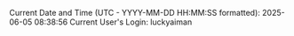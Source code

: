 Current Date and Time (UTC - YYYY-MM-DD HH:MM:SS formatted): 2025-06-05 08:38:56
Current User's Login: luckyaiman
